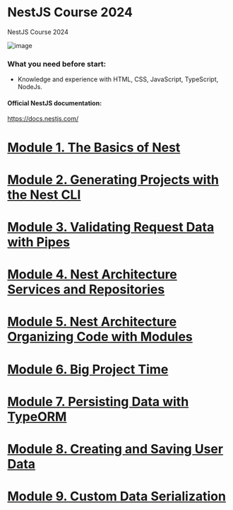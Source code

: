 # NestJS Course 2024
NestJS Course 2024

![image](https://github.com/user-attachments/assets/aa7b55e7-33a0-475b-a84f-8e8e29523f16)

### What you need before start:
- Knowledge and experience with HTML, CSS, JavaScript, TypeScript, NodeJs.

#### Official NestJS documentation:
https://docs.nestjs.com/

# [Module 1. The Basics of Nest](https://github.com/yaskutsWeb/nestjs-course/blob/master/source/module%201/Module%201.md)

# [Module 2. Generating Projects with the Nest CLI](https://github.com/yaskutsWeb/nestJs-course/blob/master/source/module%202/Module%202.md)

# [Module 3. Validating Request Data with Pipes](https://github.com/yaskutsWeb/nestJs-course/blob/master/source/module%203/Module%203.md)

# [Module 4. Nest Architecture Services and Repositories](https://github.com/yaskutsWeb/nestJs-course/blob/master/source/module%204/Module%204.md)

# [Module 5. Nest Architecture Organizing Code with Modules](https://github.com/yaskutsWeb/nestJs-course/blob/master/source/module%205/Module%205.md)

# [Module 6. Big Project Time](https://github.com/yaskutsWeb/nestJs-course/blob/master/source/module%206/Module%206.md)

# [Module 7. Persisting Data with TypeORM](https://github.com/yaskutsWeb/nestJs-course/blob/master/source/module%207/Module%207.md)

# [Module 8. Creating and Saving User Data](https://github.com/yaskutsWeb/nestJs-course/blob/master/source/module%208/Module%208.md)

# [Module 9. Custom Data Serialization](https://github.com/yaskutsWeb/nestJs-course/blob/master/source/module%209/Module%209.md)

